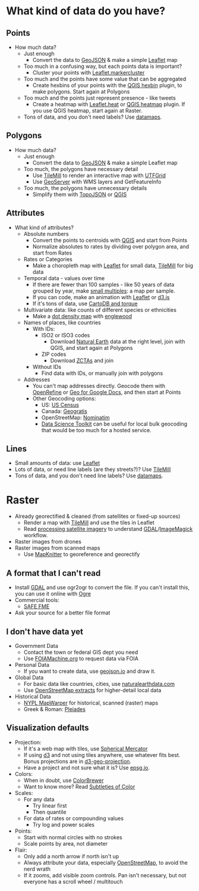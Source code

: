 # What kind of data do you have?

## Points

- How much data?
  - Just enough
    - Convert the data to [GeoJSON](http://geojson.org/) & make a simple [Leaflet](http://leafletjs.com/) map
  - Too much in a confusing way, but each points data is important?
    - Cluster your points with [Leaflet.markercluster](https://github.com/Leaflet/Leaflet.markercluster)
  - Too much and the points have some value that can be aggregated
    - Create hexbins of your points with the [QGIS hexbin](https://www.mapbox.com/blog/binning-alternative-point-maps/) plugin, to make
      polygons. Start again at Polygons
  - Too much and the points just represent presence - like tweets
    - Create a heatmap with [Leaflet.heat](https://github.com/Leaflet/Leaflet.heat) or [QGIS heatmap](http://qgis.spatialthoughts.com/2012/07/tutorial-making-heatmaps-using-qgis-and.html) plugin. If you
      use QGIS heatmap, start again at Raster.
  - Tons of data, and you don't need labels? Use [datamaps](https://github.com/ericfischer/datamaps).

## Polygons

- How much data?
  - Just enough
    - Convert the data to [GeoJSON](http://geojson.org/) & make a simple Leaflet map
  - Too much, the polygons have necessary detail
    - Use [TileMill](https://www.mapbox.com/tilemill/) to render an interactive map with [UTFGrid](https://www.mapbox.com/developers/utfgrid/)
    - Use [GeoServer](http://geoserver.org/) with WMS layers and GetFeatureInfo
  - Too much, the polygons have unnecessary details
    - Simplify them with [TopoJSON](https://github.com/mbostock/topojson) or [QGIS](http://www.qgis.org/)

## Attributes

- What kind of attributes?
  - Absolute numbers
    - Convert the points to centroids with [QGIS](http://www.qgis.org/) and start from Points
    - Normalize absolutes to rates by dividing over polygon area,
      and start from Rates
  - Rates or Categories
    - Make a choropleth map with [Leaflet](http://leafletjs.com/) for small data, [TileMill](https://www.mapbox.com/tilemill/)
      for big data
  - Temporal data - values over time
    - If there are fewer than 100 samples - like 50 years of data grouped by year, make [small multiples](http://www.nytimes.com/interactive/2012/07/20/us/drought-footprint.html): a map per sample.
    - If you can code, make an animation with [Leaflet](http://leafletjs.com/) or [d3.js](http://d3js.org/)
    - If it's tons of data, use [CartoDB and torque](http://blog.cartodb.com/post/66687861735/torque-is-live-try-it-on-your-cartodb-maps-today)
  - Multivariate data: like counts of different species or ethnicities
    - Make a [dot density map](http://demographics.coopercenter.org/DotMap/index.html) with [englewood](https://github.com/newsapps/englewood)
  - Names of places, like countries
    - With IDs:
      - ISO2 or ISO3 codes
        - Download [Natural Earth](http://www.naturalearthdata.com/) data at the right level, join with QGIS,
          and start again at Polygons
      - ZIP codes
        - Download [ZCTAs](https://www.census.gov/geo/reference/zctas.html) and join
    - Without IDs
      - Find data with IDs, or manually join with polygons
  - Addresses
    - You can't map addresses directly. Geocode them with [OpenRefine](http://openrefine.org/) or
      [Geo for Google Docs](https://www.mapbox.com/geo-for-google-docs/), and then start at Points
    - Other Geocoding options:
      - US: [US Census](http://geocoding.geo.census.gov/geocoder/Geocoding_Services_API.pdf)
      - Canada: [Geogratis](http://geogratis.gc.ca/site/eng/geoloc)
      - OpenStreetMap: [Nominatim](http://nominatim.openstreetmap.org/)
      - [Data Science Toolkit](https://github.com/petewarden/dstk) can be useful for local bulk geocoding that would be too much for a hosted service.

## Lines

- Small amounts of data: use [Leaflet](http://leafletjs.com/)
- Lots of data, or need line labels (are they streets?)? Use [TileMill](https://www.mapbox.com/tilemill/)
- Tons of data, and you don't need line labels? Use [datamaps](https://github.com/ericfischer/datamaps).

# Raster

- Already georectified & cleaned (from satellites or fixed-up sources)
  - Render a map with [TileMill](https://www.mapbox.com/tilemill/) and use the tiles in Leaflet
  - Read [processing satellite imagery](https://www.mapbox.com/foundations/processing-satellite-imagery/) to understand [GDAL](http://www.gdal.org/)/[ImageMagick](http://www.imagemagick.org/) workflow.
- Raster images from drones
- Raster images from scanned maps
  - Use [MapKnitter](http://mapknitter.org/) to georeference and georectify

## A format that I can't read

- Install [GDAL](http://www.gdal.org/) and use ogr2ogr to convert the file. If you can't install
  this, you can use it online with [Ogre](http://ogre.adc4gis.com/)
- Commercial tools:
  - [SAFE FME](http://www.safe.com/)
- Ask your source for a better file format

## I don't have data yet

- Government Data
  - Contact the town or federal GIS dept you need
  - Use [FOIAMachine.org](https://www.foiamachine.org/) to request data via FOIA
- Personal Data
  - If you want to create data, use [geojson.io](http://geojson.io/) and draw it.
- Global Data
  - For basic data like countries, cities, use [naturalearthdata.com](http://www.naturalearthdata.com/)
  - Use [OpenStreetMap extracts](https://mapzen.com/metro-extracts/) for higher-detail local data
- Historical Data
  - [NYPL MapWarper](http://maps.nypl.org/) for historical, scanned (raster) maps
  - Greek & Roman: [Pleiades](http://pleiades.stoa.org/home)

## Visualization defaults

- Projection:
  - If it's a web map with tiles, use [Spherical Mercator](http://epsg.io/3857)
  - If using [d3](http://d3js.org/) and not using tiles anywhere, use whatever fits best. Bonus projections are in [d3-geo-projection](https://github.com/d3/d3-geo-projection).
  - Have a project and not sure what it is? Use [epsg.io](http://epsg.io/3857).
- Colors:
  - When in doubt, use [ColorBrewer](http://colorbrewer2.org/)
  - Want to know more? Read [Subtleties of Color](http://earthobservatory.nasa.gov/blogs/elegantfigures/2013/08/05/subtleties-of-color-part-1-of-6/)
- Scales:
  - For any data
    - Try linear first
    - Then quantile
  - For data of rates or compounding values
    - Try log and power scales
- Points:
  - Start with normal circles with no strokes
  - Scale points by area, not diameter
- Flair:
  - Only add a north arrow if north isn't up
  - Always attribute your data, especially [OpenStreetMap](http://www.openstreetmap.org/), to avoid the nerd wrath
  - If it zooms, add visible zoom controls. Pan isn't necessary, but not everyone has a scroll wheel / multitouch
